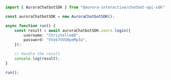 <!-- Start SDK Example Usage [usage] -->
```typescript
import { AuroraChatbotSDK } from "@aurora-interactive/chatbot-api-sdk";

const auroraChatbotSDK = new AuroraChatbotSDK();

async function run() {
    const result = await auroraChatbotSDK.users.login({
        username: "Christelle68",
        password: "VVxb7UVU0peMp3a",
    });

    // Handle the result
    console.log(result);
}

run();

```
<!-- End SDK Example Usage [usage] -->
